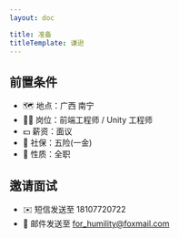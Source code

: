 ```yaml
---
layout: doc

title: 准备
titleTemplate: 谦逊
---
```


## 前置条件

- 🗺️ 地点：广西 南宁
- 👨‍💻 岗位：前端工程师 / Unity 工程师
- 💵 薪资：面议
- 🧾 社保：五险(一金)
- 💼 性质：全职

## 邀请面试

- ✉️ 短信发送至 18107720722
- 📧 邮件发送至 <for_humility@foxmail.com>

